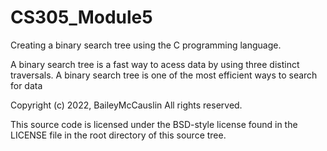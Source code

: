 # CS305_Module5
Creating a binary search tree using the C programming language. 

A binary search tree is a fast way to acess data by using three distinct traversals.
A binary search tree is one of the most efficient ways to search for data 

Copyright (c) 2022, BaileyMcCauslin
All rights reserved.

This source code is licensed under the BSD-style license found in the
LICENSE file in the root directory of this source tree. 
